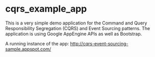cqrs_example_app
================

This is a very simple demo application for the Command and Query Responsibility Segregation (CQRS) and Event Sourcing patterns. The application is using Google AppEngine APIs as well as Bootstrap.

A running instance of the app: http://cqrs-event-sourcing-sample.appspot.com/ 
